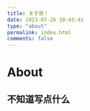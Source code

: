 ```yaml
---
title: 关于我！
date: 2023-07-26 10:43:43
type: "about"
permalink: index.html
comments: false
---
```


# About
## 不知道写点什么